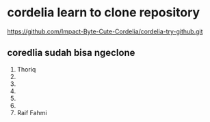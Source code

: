 # cordelia learn to clone repository

https://github.com/Impact-Byte-Cute-Cordelia/cordelia-try-github.git

## coredlia sudah bisa ngeclone

1. Thoriq
2.
3.
4.
5.
6.
7. Raif Fahmi